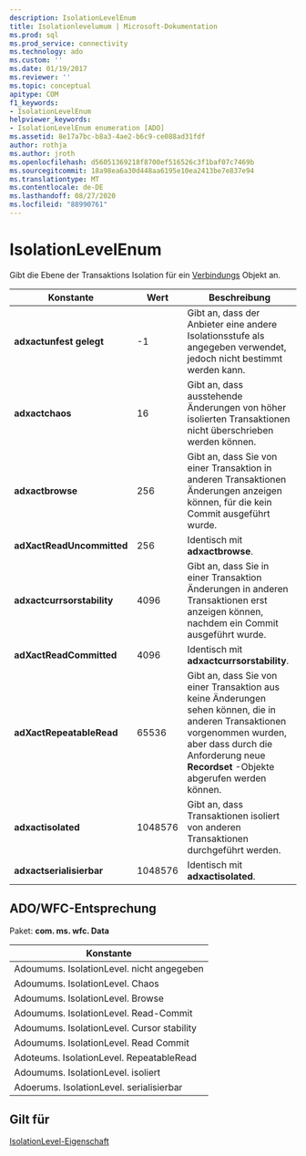 ```yaml
---
description: IsolationLevelEnum
title: Isolationlevelumum | Microsoft-Dokumentation
ms.prod: sql
ms.prod_service: connectivity
ms.technology: ado
ms.custom: ''
ms.date: 01/19/2017
ms.reviewer: ''
ms.topic: conceptual
apitype: COM
f1_keywords:
- IsolationLevelEnum
helpviewer_keywords:
- IsolationLevelEnum enumeration [ADO]
ms.assetid: 8e17a7bc-b8a3-4ae2-b6c9-ce088ad31fdf
author: rothja
ms.author: jroth
ms.openlocfilehash: d56051369218f8700ef516526c3f1baf07c7469b
ms.sourcegitcommit: 18a98ea6a30d448aa6195e10ea2413be7e837e94
ms.translationtype: MT
ms.contentlocale: de-DE
ms.lasthandoff: 08/27/2020
ms.locfileid: "88990761"
---
```

# <a name="isolationlevelenum"></a>IsolationLevelEnum
Gibt die Ebene der Transaktions Isolation für ein [Verbindungs](./connection-object-ado.md) Objekt an.  
  
|Konstante|Wert|Beschreibung|  
|--------------|-----------|-----------------|  
|**adxactunfest gelegt**|-1|Gibt an, dass der Anbieter eine andere Isolationsstufe als angegeben verwendet, jedoch nicht bestimmt werden kann.|  
|**adxactchaos**|16|Gibt an, dass ausstehende Änderungen von höher isolierten Transaktionen nicht überschrieben werden können.|  
|**adxactbrowse**|256|Gibt an, dass Sie von einer Transaktion in anderen Transaktionen Änderungen anzeigen können, für die kein Commit ausgeführt wurde.|  
|**adXactReadUncommitted**|256|Identisch mit **adxactbrowse**.|  
|**adxactcurrsorstability**|4096|Gibt an, dass Sie in einer Transaktion Änderungen in anderen Transaktionen erst anzeigen können, nachdem ein Commit ausgeführt wurde.|  
|**adXactReadCommitted**|4096|Identisch mit **adxactcurrsorstability**.|  
|**adXactRepeatableRead**|65536|Gibt an, dass Sie von einer Transaktion aus keine Änderungen sehen können, die in anderen Transaktionen vorgenommen wurden, aber dass durch die Anforderung neue **Recordset** -Objekte abgerufen werden können.|  
|**adxactisolated**|1048576|Gibt an, dass Transaktionen isoliert von anderen Transaktionen durchgeführt werden.|  
|**adxactserialisierbar**|1048576|Identisch mit **adxactisolated**.|  
  
## <a name="adowfc-equivalent"></a>ADO/WFC-Entsprechung  
 Paket: **com. ms. wfc. Data**  
  
|Konstante|  
|--------------|  
|Adoumums. IsolationLevel. nicht angegeben|  
|Adoumums. IsolationLevel. Chaos|  
|Adoumums. IsolationLevel. Browse|  
|Adoumums. IsolationLevel. Read-Commit|  
|Adoumums. IsolationLevel. Cursor stability|  
|Adoumums. IsolationLevel. Read Commit|  
|Adoteums. IsolationLevel. RepeatableRead|  
|Adoumums. IsolationLevel. isoliert|  
|Adoerums. IsolationLevel. serialisierbar|  
  
## <a name="applies-to"></a>Gilt für  
 [IsolationLevel-Eigenschaft](./isolationlevel-property.md)